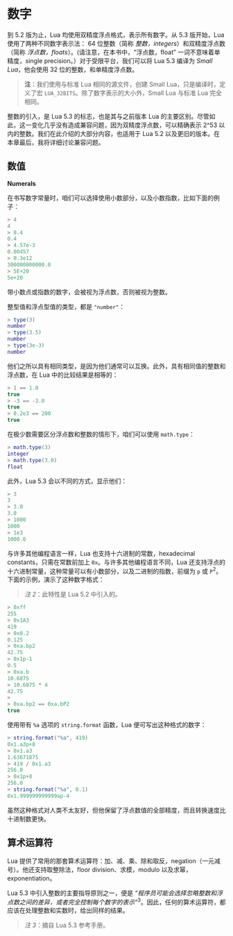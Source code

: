 # 数字

到 5.2 版为止，Lua 均使用双精度浮点格式，表示所有数字。从 5.3 版开始，Lua 使用了两种不同数字表示法： 64 位整数（简称 *整数，integers*）和双精度浮点数（简称 *浮点数，floats*）。(请注意，在本书中，“浮点数，float” 一词不意味着单精度，single precision。）对于受限平台，我们可以将 Lua 5.3 编译为 *Small Lua*，他会使用 32 位的整数，和单精度浮点数。


> **注**：我们使用与标准 Lua 相同的源文件，创建 Small Lua，只是编译时，定义了宏 `LUA_32BITS`。除了数字表示的大小外，Small Lua 与标准 Lua 完全相同。


整数的引入，是 Lua 5.3 的标志，也是其与之前版本 Lua 的主要区别。尽管如此，这一变化几乎没有造成兼容问题，因为双精度浮点数，可以精确表示 2^53 以内的整数。我们在此介绍的大部分内容，也适用于 Lua 5.2 以及更旧的版本。在本章最后，我将详细讨论兼容问题。


## 数值

**Numerals**


在书写数字常量时，咱们可以选择使用小数部分，以及小数指数，比如下面的例子：


```lua
> 4
4
> 0.4
0.4
> 4.57e-3
0.00457
> 0.3e12
300000000000.0
> 5E+20
5e+20
```


带小数点或指数的数字，会被视为浮点数，否则被视为整数。

整型值和浮点型值的类型，都是 `"number"`：


```lua
> type(3)
number
> type(3.5)
number
> type(3e-3)
number
```


他们之所以具有相同类型，是因为他们通常可以互换。此外，具有相同值的整数和浮点数，在 Lua 中的比较结果是相等的：


```lua
> 1 == 1.0
true
> -3 == -3.0
true
> 0.2e3 == 200
true
```


在极少数需要区分浮点数和整数的情形下，咱们可以使用 `math.type`：


```lua
> math.type(3)
integer
> math.type(3.0)
float
```


此外，Lua 5.3 会以不同的方式，显示他们：


```lua
> 3
3
> 3.0
3.0
> 1000
1000
> 1e3
1000.0
```

与许多其他编程语言一样，Lua 也支持十六进制的常数，hexadecimal constants，只需在常数前加上 `0x`。与许多其他编程语言不同，Lua 还支持浮点的十六进制常量，这种常量可以有小数部分，以及二进制的指数，前缀为 `p` 或 `P`<sup>2</sup>。下面的示例，演示了这种数字格式：


> *注 2*：此特性是 Lua 5.2 中引入的。


```lua
> 0xff
255
> 0x1A3
419
> 0x0.2
0.125
> 0xa.bp2
42.75
> 0x1p-1
0.5
> 0xa.b
10.6875
> 10.6875 * 4
42.75
>
> 0xa.bp2 == 0xa.bP2
true
```


使用带有 `%a` 选项的 `string.format` 函数，Lua 便可写出这种格式的数字：


```lua
> string.format("%a", 419)
0x1.a3p+8
> 0x1.a3
1.63671875
> 419 / 0x1.a3
256.0
> 0x1p+8
256.0
> string.format("%a", 0.1)
0x1.999999999999ap-4
```

虽然这种格式对人类不太友好，但他保留了浮点数值的全部精度，而且转换速度比十进制数更快。


## 算术运算符

Lua 提供了常用的那套算术运算符：加、减、乘、除和取反，negation（一元减号）。他还支持取整除法，floor division、求模，modulo 以及求幂，exponentiation。

Lua 5.3 中引入整数的主要指导原则之一，便是 *“程序员可能会选择忽略整数和浮点数之间的差异，或者完全控制每个数字的表示”*<sup>3</sup>。因此，任何的算术运算符，都应该在处理整数和实数时，给出同样的结果。


> *注 3*：摘自 Lua 5.3 参考手册。
